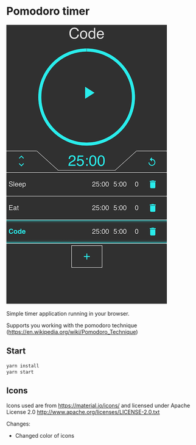 # Pomodoro timer

![pomodoro timer](screenshots/pomodoro.png 'This is how the pomodoro timer looks like')

Simple timer application running in your browser.

Supports you working with the pomodoro technique (https://en.wikipedia.org/wiki/Pomodoro_Technique)

## Start

```
yarn install
yarn start
```

## Icons

Icons used are from https://material.io/icons/ and licensed under Apache License 2.0 http://www.apache.org/licenses/LICENSE-2.0.txt

Changes:

* Changed color of icons
